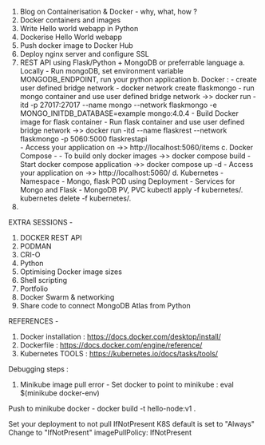 

1. Blog on Containerisation & Docker - why, what, how ?
2. Docker containers and images
3. Write Hello world webapp  in Python
4. Dockerise Hello World webapp
5. Push docker image to Docker Hub
6. Deploy nginx server and configure SSL
7. REST API using Flask/Python + MongoDB or preferrable language
   a. Locally - Run mongoDB, set environment variable MONGODB_ENDPOINT, run your python application
   b. Docker :
       - create user defined bridge network - docker network create flaskmongo
       - run mongo container and use user defined bridge network ->>  docker run -itd -p 27017:27017 --name mongo --network flaskmongo -e MONGO_INITDB_DATABASE=example mongo:4.0.4
       - Build Docker image for flask container
       - Run flask container and use user defined bridge network ->> docker run -itd --name flaskrest --network flaskmongo -p 5060:5000 flaskrestapi\
       - Access your application on ->> http://localhost:5060/items
   c. Docker Compose -
       - To build only docker images ->> docker compose build
       - Start docker compose application ->>  docker compose up -d
       - Access your application on ->> http://localhost:5060/
   d. Kubernetes
       - Namespace
       - Mongo, flask POD using Deployment
       - Services for Mongo and Flask
       - MongoDB PV, PVC
       kubectl apply -f kubernetes/.
       kubernetes delete -f kubernetes/.
9. 

EXTRA SESSIONS -
1. DOCKER REST API
2. PODMAN
3. CRI-O
4. Python
5. Optimising Docker image sizes
6. Shell scripting
7. Portfolio
8. Docker Swarm & networking
9. Share code to connect MongoDB Atlas from Python

REFERENCES -
1. Docker installation : https://docs.docker.com/desktop/install/
2. Dockerfile : https://docs.docker.com/engine/reference/
3. Kubernetes TOOLS : https://kubernetes.io/docs/tasks/tools/



Debugging steps :
1. Minikube image pull error -
   Set docker to point to minikube :
   eval $(minikube docker-env)

  Push to minikube docker -
  docker build -t hello-node:v1 .
  
  Set your deployment to not pull IfNotPresent
  K8S default is set to "Always" Change to "IfNotPresent"
  imagePullPolicy: IfNotPresent


